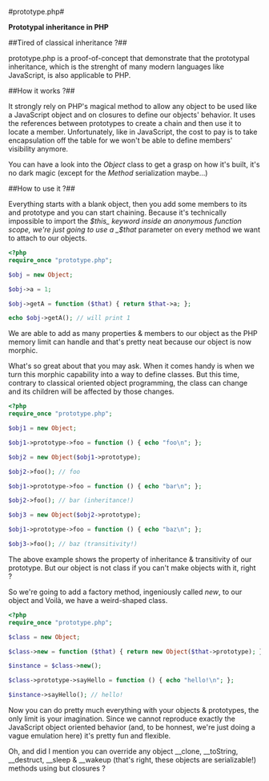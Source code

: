 #prototype.php#

**Prototypal inheritance in PHP**

##Tired of classical inheritance ?##

prototype.php is a proof-of-concept that demonstrate that the prototypal inheritance, which is the strenght of many modern languages like JavaScript, is also applicable to PHP.

##How it works ?##

It strongly rely on PHP's magical method to allow any object to be used like a JavaScript object and on closures to define our objects' behavior. It uses the references between prototypes to create a chain and then use it to locate a member. Unfortunately, like in JavaScript, the cost to pay is to take encapsulation off the table for we won't be able to define members' visibility anymore.

You can have a look into the _Object_ class to get a grasp on how it's built, it's no dark magic (except for the _Method_ serialization maybe...)

##How to use it ?##

Everything starts with a blank object, then you add some members to its and prototype and you can start chaining. Because it's technically impossible to import the _$this_ keyword inside an anonymous function scope, we're just going to use a _$that_ parameter on every method we want to attach to our objects.

```PHP
<?php
require_once "prototype.php";

$obj = new Object;

$obj->a = 1;

$obj->getA = function ($that) { return $that->a; };

echo $obj->getA(); // will print 1
```

We are able to add as many properties & members to our object as the PHP memory limit can handle and that's pretty neat because our object is now morphic.

What's so great about that you may ask. When it comes handy is when we turn this morphic capability into a way to define classes. But this time, contrary to classical oriented object programming, the class can change and its children will be affected by those changes.

```PHP
<?php
require_once "prototype.php";

$obj1 = new Object;

$obj1->prototype->foo = function () { echo "foo\n"; };

$obj2 = new Object($obj1->prototype);

$obj2->foo(); // foo

$obj1->prototype->foo = function () { echo "bar\n"; };

$obj2->foo(); // bar (inheritance!)

$obj3 = new Object($obj2->prototype);

$obj1->prototype->foo = function () { echo "baz\n"; };

$obj3->foo(); // baz (transitivity!)
```

The above example shows the property of inheritance & transitivity of our prototype. But our object is not class if you can't make objects with it, right ?

So we're going to add a factory method, ingeniously called _new_, to our object and Voilà, we have a weird-shaped class.

```PHP
<?php
require_once "prototype.php";

$class = new Object;

$class->new = function ($that) { return new Object($that->prototype); };

$instance = $class->new();

$class->prototype->sayHello = function () { echo "hello!\n"; };

$instance->sayHello(); // hello!
```

Now you can do pretty much everything with your objects & prototypes, the only limit is your imagination. Since we cannot reproduce exactly the JavaScript object oriented behavior (and, to be honnest, we're just doing a vague emulation here) it's pretty fun and flexible.

Oh, and did I mention you can override any object __clone, __toString, __destruct, __sleep & __wakeup (that's right, these objects are serializable!) methods using but closures ?


